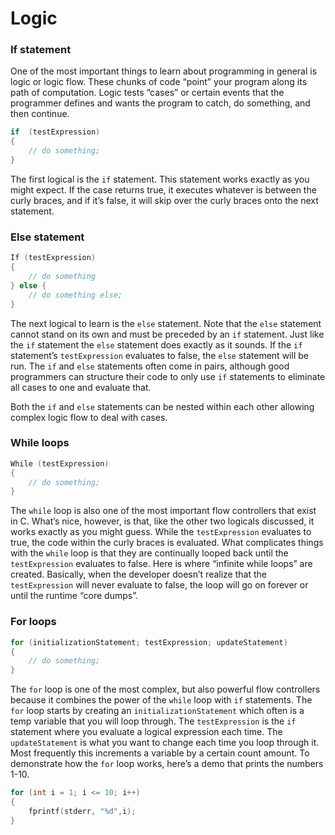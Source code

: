 # Logic
### If statement
One of the most important things to learn about programming in general is logic or logic flow. These chunks of code “point” your program along its path of computation. Logic tests “cases” or certain events that the programmer defines and wants the program to catch, do something, and then continue. 
```C
if  (testExpression)
{
    // do something;
}
```
The first logical is the `if` statement. This statement works exactly as you might expect. If the case returns true, it executes whatever is between the curly braces, and if it’s false, it will skip over the curly braces onto the next statement. 
### Else statement
```C
If (testExpression)
{
    // do something
} else {
    // do something else;
}
```
The next logical to learn is the `else` statement. Note that the `else` statement cannot stand on its own and must be preceded by an `if` statement. Just like the `if` statement the `else` statement does exactly as it sounds. If the `if` statement’s `testExpression` evaluates to false, the `else` statement will be run. The `if` and `else` statements often come in pairs, although good programmers can structure their code to only use `if` statements to eliminate all cases to one and evaluate that. 

Both the `if` and `else` statements can be nested within each other allowing complex logic flow to deal with cases. 

### While loops
```C
While (testExpression)
{
    // do something;
}
```
The `while` loop is also one of the most important flow controllers that exist in C. What’s nice, however, is that, like the other two logicals discussed, it works exactly as you might guess. While the `testExpression` evaluates to true, the code within the curly braces is evaluated. What complicates things with the `while` loop is that they are continually looped back until the `testExpression` evaluates to false. Here is where “infinite while loops” are created. Basically, when the developer doesn’t realize that the `testExpression` will never evaluate to false, the loop will go on forever or until the runtime “core dumps”. 
### For loops
```C
for (initializationStatement; testExpression; updateStatement)
{
    // do something;
}
```
The `for` loop is one of the most complex, but also powerful flow controllers because it combines the power of the `while` loop with `if` statements. The `for` loop starts by creating an `initializationStatement` which often is a temp variable that you will loop through. The `testExpression` is the `if` statement where you evaluate a logical expression each time. The `updateStatement` is what you want to change each time you loop through it. Most frequently this increments a variable by a certain count amount. To demonstrate how the `for` loop works, here’s a demo that prints the numbers 1-10.
```C
for (int i = 1; i <= 10; i++)
{
    fprintf(stderr, "%d",i);
}
```

